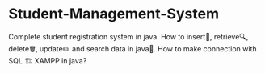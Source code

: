 # Student-Management-System
Complete student registration system in java. How to insert📝, retrieve🔍, delete🗑️, update✏️ and search data in java🔗. How to make connection with SQL 🏗️ XAMPP in java? 
